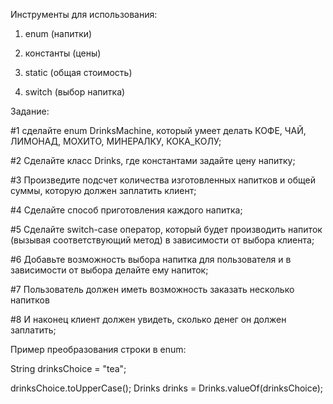 Инструменты для использования:

1) enum (напитки)

2) константы (цены)

3) static (общая стоимость)

4) switch (выбор напитка)

Задание:

#1 сделайте enum DrinksMachine, который умеет делать КОФЕ, ЧАЙ, ЛИМОНАД, МОХИТО, МИНЕРАЛКУ, КОКА_КОЛУ;

#2 Сделайте класс Drinks, где константами задайте цену напитку;

#3 Произведите подсчет количества изготовленных напитков и общей суммы, которую должен заплатить клиент;

#4 Сделайте способ приготовления каждого напитка;

#5 Сделайте switch-case оператор, который будет производить напиток (вызывая соответствующий метод) в зависимости от выбора клиента;

#6 Добавьте возможность выбора напитка для пользователя и в зависимости от выбора делайте ему напиток;

#7 Пользователь должен иметь возможность заказать несколько напитков

#8 И наконец клиент должен увидеть, сколько денег он должен заплатить;

Пример преобразования строки в enum:



String drinksChoice = "tea";

drinksChoice.toUpperCase();
Drinks drinks = Drinks.valueOf(drinksChoice);